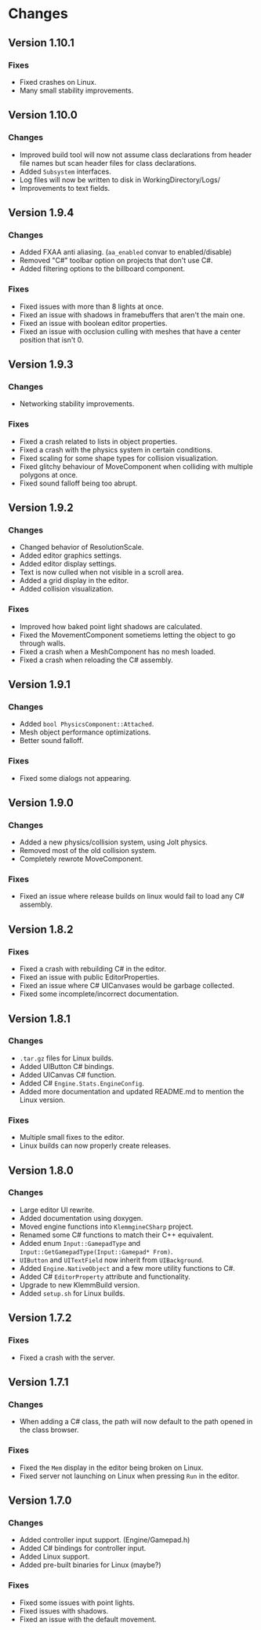 # Changes

## Version 1.10.1

### Fixes

- Fixed crashes on Linux.
- Many small stability improvements.

## Version 1.10.0

### Changes

- Improved build tool will now not assume class declarations from header file names but scan header files for class declarations.
- Added `Subsystem` interfaces.
- Log files will now be written to disk in WorkingDirectory/Logs/
- Improvements to text fields.

## Version 1.9.4

### Changes

- Added FXAA anti aliasing. (`aa_enabled` convar to enabled/disable)
- Removed "C#" toolbar option on projects that don't use C#.
- Added filtering options to the billboard component.

### Fixes

- Fixed issues with more than 8 lights at once.
- Fixed an issue with shadows in framebuffers that aren't the main one.
- Fixed an issue with boolean editor properties.
- Fixed an issue with occlusion culling with meshes that have a center position that isn't 0.

## Version 1.9.3

### Changes

- Networking stability improvements.

### Fixes

- Fixed a crash related to lists in object properties.
- Fixed a crash with the physics system in certain conditions.
- Fixed scaling for some shape types for collision visualization.
- Fixed glitchy behaviour of MoveComponent when colliding with multiple polygons at once.
- Fixed sound falloff being too abrupt.

## Version 1.9.2

### Changes

- Changed behavior of ResolutionScale.
- Added editor graphics settings.
- Added editor display settings.
- Text is now culled when not visible in a scroll area.
- Added a grid display in the editor.
- Added collision visualization.

### Fixes

- Improved how baked point light shadows are calculated.
- Fixed the MovementComponent sometiems letting the object to go through walls.
- Fixed a crash when a MeshComponent has no mesh loaded.
- Fixed a crash when reloading the C# assembly.

## Version 1.9.1

### Changes

- Added `bool PhysicsComponent::Attached`.
- Mesh object performance optimizations.
- Better sound falloff.

### Fixes

- Fixed some dialogs not appearing.

## Version 1.9.0

### Changes

- Added a new physics/collision system, using Jolt physics.
- Removed most of the old collision system.
- Completely rewrote MoveComponent.

### Fixes
- Fixed an issue where release builds on linux would fail to load any C# assembly.

## Version 1.8.2

### Fixes

- Fixed a crash with rebuilding C# in the editor.
- Fixed an issue with public EditorProperties.
- Fixed an issue where C# UICanvases would be garbage collected.
- Fixed some incomplete/incorrect documentation.

## Version 1.8.1

### Changes

- `.tar.gz` files for Linux builds.
- Added UIButton C# bindings.
- Added UICanvas C# function.
- Added C# `Engine.Stats.EngineConfig`.
- Added more documentation and updated README.md to mention the Linux version.

### Fixes

- Multiple small fixes to the editor.
- Linux builds can now properly create releases.

## Version 1.8.0

### Changes

- Large editor UI rewrite.
- Added documentation using doxygen.
- Moved engine functions into `KlemmgineCSharp` project.
- Renamed some C# functions to match their C++ equivalent.
- Added enum `Input::GamepadType` and `Input::GetGamepadType(Input::Gamepad* From)`.
- `UIButton` and `UITextField` now inherit from `UIBackground`.
- Added `Engine.NativeObject` and a few more utility functions to C#.
- Added C# `EditorProperty` attribute and functionality.
- Upgrade to new KlemmBuild version.
- Added `setup.sh` for Linux builds.

## Version 1.7.2

### Fixes

- Fixed a crash with the server.

## Version 1.7.1

### Changes
- When adding a C# class, the path will now default to the path opened in the class browser.

### Fixes
- Fixed the `Mem` display in the editor being broken on Linux.
- Fixed server not launching on Linux when pressing `Run` in the editor.


## Version 1.7.0

### Changes
- Added controller input support. (Engine/Gamepad.h)
- Added C# bindings for controller input.
- Added Linux support.
- Added pre-built binaries for Linux (maybe?)

### Fixes
- Fixed some issues with point lights.
- Fixed issues with shadows.
- Fixed an issue with the default movement.
